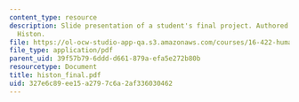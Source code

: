 ```yaml
---
content_type: resource
description: Slide presentation of a student's final project. Authored by Jonathan
  Histon.
file: https://ol-ocw-studio-app-qa.s3.amazonaws.com/courses/16-422-human-supervisory-control-of-automated-systems-spring-2004/327e6c89ee15a2797c6a2af336030462_histon_final.pdf
file_type: application/pdf
parent_uid: 39f57b79-6ddd-d661-879a-efa5e272b80b
resourcetype: Document
title: histon_final.pdf
uid: 327e6c89-ee15-a279-7c6a-2af336030462
---
```

